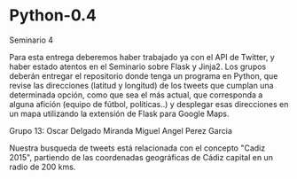 # Python-0.4
Seminario 4

Para  esta  entrega  deberemos  haber  trabajado  ya  con  el 
API  de  Twitter,  y  haber  estado  atentos  en  el  Seminario 
sobre  Flask y  Jinja2.  Los  grupos  deberán  entregar  el 
repositorio  donde  tenga  un  programa  en  Python,  que 
revise las direcciones (latitud y longitud) de los tweets que 
cumplan  una  determinada  opción,  como  que  sea  el  más 
actual,  que  corresponda  a  alguna  afición  (equipo  de 
fútbol,  políticas..)  y  desplegar  esas  direcciones  en  un 
mapa utilizando la extensión de Flask para Google Maps.

Grupo 13: Oscar Delgado Miranda
          Miguel Angel Perez Garcia
          
Nuestra busqueda de tweets está relacionada con el concepto "Cadiz 2015", 
partiendo de las coordenadas geográficas de Cádiz capital en un radio de 200 kms.
